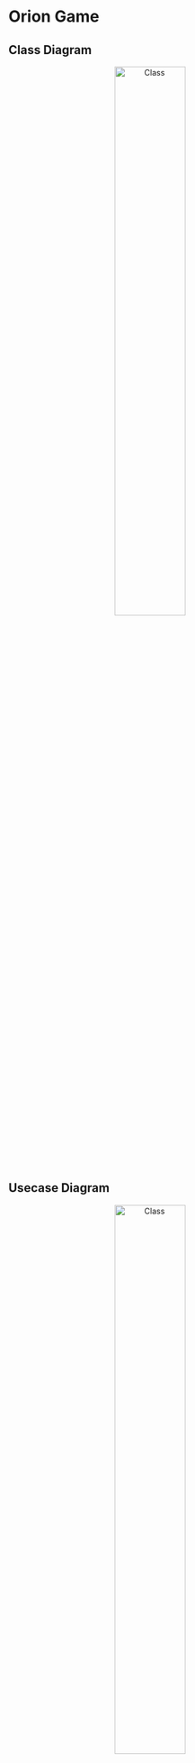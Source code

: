 # Orion Game

## Class Diagram

<center>
<img src="http://www.plantuml.com/plantuml/proxy?cache=no&src=https://raw.githubusercontent.com/orion-services/game/master/docs/uml/class.puml" alt="Class" width="50%" height="50%">
</center>

## Usecase Diagram

<center>
<img src="http://www.plantuml.com/plantuml/proxy?cache=no&src=https://raw.githubusercontent.com/orion-services/game/master/docs/uml/usecase.puml" alt="Class" width="50%" height="50%">
</center>

